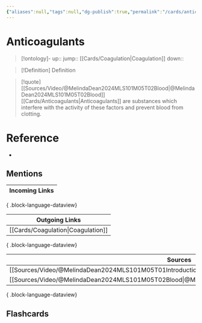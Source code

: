 ```yaml
---
{"aliases":null,"tags":null,"dg-publish":true,"permalink":"/cards/anticoagulants/","dgPassFrontmatter":true}
---
```


# Anticoagulants

> [!ontology]-
> up:: 
> jump:: [[Cards/Coagulation\|Coagulation]]
> down:: 

> [!Definition] Definition
> 

> [!quote] [[Sources/Video/@MelindaDean2024MLS101M05T02Blood\|@MelindaDean2024MLS101M05T02Blood]]
> [[Cards/Anticoagulants\|Anticoagulants]] are substances which interfere with the activity of these factors and prevent blood from clotting.

# Reference
- 

## Mentions
| Incoming Links |
| -------------- |

{ .block-language-dataview}

| Outgoing Links                        |
| ------------------------------------- |
| [[Cards/Coagulation\|Coagulation]] |

{ .block-language-dataview}

| Sources                                                                                                 |
| ------------------------------------------------------------------------------------------------------- |
| [[Sources/Video/@MelindaDean2024MLS101M05T01Introduction\|@MelindaDean2024MLS101M05T01Introduction]] |
| [[Sources/Video/@MelindaDean2024MLS101M05T02Blood\|@MelindaDean2024MLS101M05T02Blood]]               |

{ .block-language-dataview}

## Flashcards 
